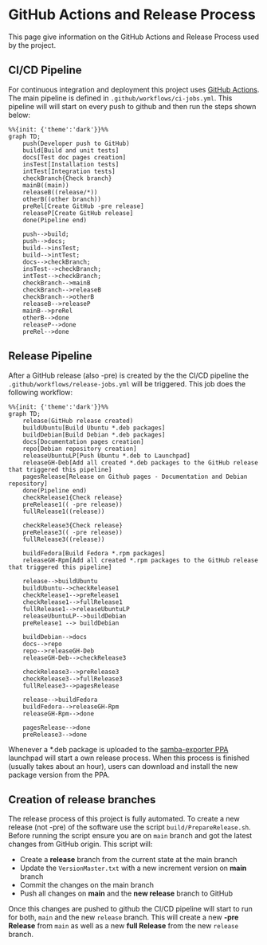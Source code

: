 # GitHub Actions and Release Process

This page give information on the GitHub Actions and Release Process used by the project.

## CI/CD Pipeline

For continuous integration and deployment this project uses [GitHub Actions](https://github.com/imker25/samba_exporter/actions). The main pipeline is defined in `.github/workflows/ci-jobs.yml`. This pipeline will will start on every push to github and then run the steps shown below:

```mermaid
%%{init: {'theme':'dark'}}%%
graph TD;
    push(Developer push to GitHub)
    build[Build and unit tests]
    docs[Test doc pages creation]
    insTest[Installation tests]
    intTest[Integration tests]
    checkBranch{Check branch}
    mainB((main))
    releaseB((release/*))
    otherB((other branch))
    preRel[Create GitHub -pre release]
    releaseP[Create GitHub release]
    done(Pipeline end)

    push-->build;
    push-->docs;
    build-->insTest;
    build-->intTest;
    docs-->checkBranch;
    insTest-->checkBranch;
    intTest-->checkBranch;
    checkBranch-->mainB
    checkBranch-->releaseB
    checkBranch-->otherB
    releaseB-->releaseP
    mainB-->preRel
    otherB-->done
    releaseP-->done
    preRel-->done
```

## Release Pipeline

After a GitHub release (also -pre) is created by the the CI/CD pipeline the `.github/workflows/release-jobs.yml` will be triggered. This job does the following workflow:

```mermaid
%%{init: {'theme':'dark'}}%%
graph TD;
    release(GitHub release created)
    buildUbuntu[Build Ubuntu *.deb packages]
    buildDebian[Build Debian *.deb packages]
    docs[Documentation pages creation]
    repo[Debian repository creation]
    releaseUbuntuLP[Push Ubuntu *.deb to Launchpad]
    releaseGH-Deb[Add all created *.deb packages to the GitHub release that triggered this pipeline]
    pagesRelease[Release on Github pages - Documentation and Debian repository]
    done(Pipeline end)
    checkRelease1{Check release}
    preRelease1(( -pre release))
    fullRelease1((release))

    checkRelease3{Check release}
    preRelease3(( -pre release))
    fullRelease3((release))

    buildFedora[Build Fedora *.rpm packages]
    releaseGH-Rpm[Add all created *.rpm packages to the GitHub release that triggered this pipeline]

    release-->buildUbuntu
    buildUbuntu-->checkRelease1
    checkRelease1-->preRelease1
    checkRelease1-->fullRelease1
    fullRelease1-->releaseUbuntuLP
    releaseUbuntuLP-->buildDebian
    preRelease1 --> buildDebian

    buildDebian-->docs
    docs-->repo
    repo-->releaseGH-Deb
    releaseGH-Deb-->checkRelease3

    checkRelease3-->preRelease3
    checkRelease3-->fullRelease3
    fullRelease3-->pagesRelease

    release-->buildFedora
    buildFedora-->releaseGH-Rpm
    releaseGH-Rpm-->done

    pagesRelease-->done
    preRelease3-->done
```

Whenever a *.deb package is uploaded to the [samba-exporter PPA](https://launchpad.net/~imker/+archive/ubuntu/samba-exporter-ppa) launchpad will start a own release process. When this process is finished (usually takes about an hour), users can download and install the new package version from the PPA.

## Creation of release branches

The release process of this project is fully automated. To create a new release (not -pre) of the software use the script `build/PrepareRelease.sh`. Before running the script ensure you are on `main` branch and got the latest changes from GitHub origin. This script will:

- Create a **release** branch from the current state at the main branch
- Update the `VersionMaster.txt` with a new increment version on **main** branch
- Commit the changes on the main branch
- Push all changes on **main** and the **new release** branch to GitHub

Once this changes are pushed to github the CI/CD pipeline will start to run for both, `main` and the new `release` branch. This will create a new **-pre Release** from `main` as well as a new **full Release**  from the new `release` branch. 
